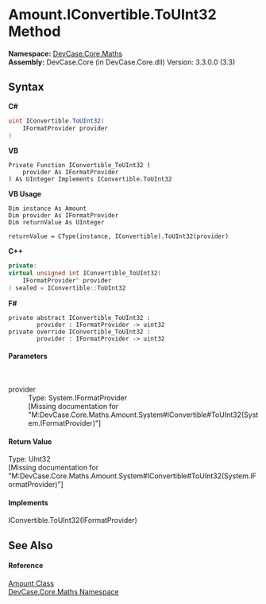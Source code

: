 # Amount.IConvertible.ToUInt32 Method 
 

**Namespace:**&nbsp;<a href="N_DevCase_Core_Maths">DevCase.Core.Maths</a><br />**Assembly:**&nbsp;DevCase.Core (in DevCase.Core.dll) Version: 3.3.0.0 (3.3)

## Syntax

**C#**<br />
``` C#
uint IConvertible.ToUInt32(
	IFormatProvider provider
)
```

**VB**<br />
``` VB
Private Function IConvertible_ToUInt32 ( 
	provider As IFormatProvider
) As UInteger Implements IConvertible.ToUInt32
```

**VB Usage**<br />
``` VB Usage
Dim instance As Amount
Dim provider As IFormatProvider
Dim returnValue As UInteger

returnValue = CType(instance, IConvertible).ToUInt32(provider)
```

**C++**<br />
``` C++
private:
virtual unsigned int IConvertible_ToUInt32(
	IFormatProvider^ provider
) sealed = IConvertible::ToUInt32
```

**F#**<br />
``` F#
private abstract IConvertible_ToUInt32 : 
        provider : IFormatProvider -> uint32 
private override IConvertible_ToUInt32 : 
        provider : IFormatProvider -> uint32 
```


#### Parameters
&nbsp;<dl><dt>provider</dt><dd>Type: System.IFormatProvider<br />\[Missing <param name="provider"/> documentation for "M:DevCase.Core.Maths.Amount.System#IConvertible#ToUInt32(System.IFormatProvider)"\]</dd></dl>

#### Return Value
Type: UInt32<br />\[Missing <returns> documentation for "M:DevCase.Core.Maths.Amount.System#IConvertible#ToUInt32(System.IFormatProvider)"\]

#### Implements
IConvertible.ToUInt32(IFormatProvider)<br />

## See Also


#### Reference
<a href="T_DevCase_Core_Maths_Amount">Amount Class</a><br /><a href="N_DevCase_Core_Maths">DevCase.Core.Maths Namespace</a><br />
